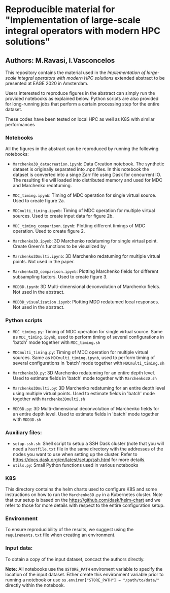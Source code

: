 # Reproducible material for "Implementation of large-scale integral operators with modern HPC solutions"
## Authors: M.Ravasi, I.Vasconcelos

This repository contains the material used in the *Implementation of large-scale integral operators with modern HPC solutions* extended abstract to be 
presented at EAGE 2020 in Amsterdam.

Users interested to reproduce figures in the abstract can simply run the provided notebooks as explained below. Python scripts are also provided for long-running
jobs that perform a certain processing step for the entire dataset.

These codes have been tested on local HPC as well as K8S with similar performances


### Notebooks

All the figures in the abstract can be reproduced by running the following notebooks:

- ``Marchenko3D_datacreation.ipynb``: Data Creation notebook. The synthetic dataset is originally separated into .npz files. In this notebook the dataset is converted into
a singe Zarr file using Dask for concurrent IO. The resulting file will loaded into distributed memory and used for MDC and Marchenko redatuming.

- ``MDC_timing.ipynb``: Timing of MDC operation for single virtual source. Used to create figure 2a.

- ``MDCmulti_timing.ipynb``: Timing of MDC operation for multiple virtual sources. Used to create input data for figure 2b.

- ``MDC_timing_comparison.ipynb``: Plotting different timings of MDC operation. Used to create figure 2.

- ``Marchenko3D.ipynb``: 3D Marchenko redatuming for single virtual point. Create Green's functions to be visualized by

- ``Marchenko3Dmulti.ipynb``: 3D Marchenko redatuming for multiple virtual points. Not used in the paper.

- ``Marchenko3D_comparison.ipynb``: Plotting Marchenko fields for different subsampling factors. Used to create figure 3.

- ``MDD3D.ipynb``: 3D Multi-dimensional deconvolution of Marchenko fields. Not used in the abstract.

- ``MDD3D_visualization.ipynb``: Plotting MDD redatumed local responses. Not used in the abstract.


### Python scripts

- ``MDC_timing.py``: Timing of MDC operation for single virtual source. Same as ``MDC_timing.ipynb``, used to perform timing of several configurations in 'batch' mode together with ``MDC_timing.sh``

- ``MDCmulti_timing.py``: Timing of MDC operation for multiple virtual sources. Same as ``MDCmulti_timing.ipynb``, used to perform timing of several configurations in 'batch' mode together with ``MDCmulti_timing.sh``

- ``Marchenko3D.py``: 3D Marchenko redatuming for an entire depth level. Used to estimate fields in 'batch' mode together with ``Marchenko3D.sh``

- ``Marchenko3Dmulti.py``: 3D Marchenko redatuming for an entire depth level using multiple virtual points. Used to estimate fields in 'batch' mode together with ``Marchenko3Dmulti.sh``

- ``MDD3D.py``: 3D Multi-dimensional deconvolution of Marchenko fields for an entire depth level. Used to estimate fields in 'batch' mode together with ``MDD3D.sh``


### Auxiliary files:

- ``setup-ssh.sh``: Shell script to setup a SSH Dask cluster (note that you will need a ``hostfile.txt`` file in the same directory with the addresses of the nodes you want to
use when setting up the cluster. Refer to https://docs.dask.org/en/latest/setup/ssh.html for more details.
- ``utils.py``: Small Python functions used in various notebooks

### K8S

This directory contains the helm charts used to configure K8S and some instructions on how to run the ``Marchenko3D.py``
in a Kubernetes cluster. Note that our setup is based on the https://github.com/dask/helm-chart and we refer to those
for more details with respect to the entire configuration setup.

### Environment

To ensure reproducibility of the results, we suggest using the ``requirements.txt`` file when creating an environment.


### Input data:

To obtain a copy of the input dataset, concact the authors directly.

**Note:** All notebooks use the ``$STORE_PATH`` enviroment variable to specify the location of the input dataset. Either create this 
environment variable prior to running a notebook or use ``os.environ["STORE_PATH"] = "/path/to/data/"`` directly within the notebook.

